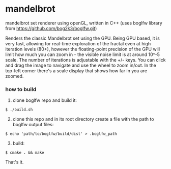 # mandelbrot
mandelbrot set renderer using openGL, written in C++
(uses boglfw library from https://github.com/bog2k3/boglfw.git)

Renders the classic Mandelbrot set using the GPU. 
Being GPU based, it is very fast, allowing for real-time exploration of the fractal even at high iteration levels (80+), however the floating-point precision of the GPU will limit how much you can zoom in - the visible noise limit is at around 10^-5 scale.
The number of iterations is adjustable with the +/- keys.
You can click and drag the image to navigate and use the wheel to zoom in/out.
In the top-left corner there's a scale display that shows how far in you are zoomed.

### how to build
1. clone boglfw repo and build it:
```
$ ./build.sh
```
2. clone this repo and in its root directory create a file with the path to boglfw output files:
```
$ echo 'path/to/boglfw/build/dist' > .boglfw_path
```
3. build:
```
$ cmake . && make
```
That's it. 
